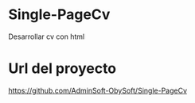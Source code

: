 # Single-PageCv
Desarrollar cv con html

# Url del proyecto
https://github.com/AdminSoft-ObySoft/Single-PageCv